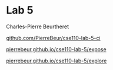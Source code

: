 # Lab 5

Charles-Pierre Beurtheret

[github.com/PierreBeur/cse110-lab-5-ci](https://github.com/PierreBeur/cse110-lab-5-ci)

[pierrebeur.github.io/cse110-lab-5/expose](https://pierrebeur.github.io/cse110-lab-5/expose)

[pierrebeur.github.io/cse110-lab-5/explore](https://pierrebeur.github.io/cse110-lab-5/explore)
